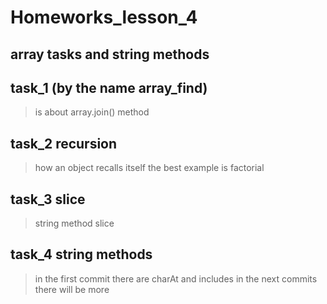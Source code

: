 # Homeworks_lesson_4
## array tasks and string methods
## task_1 (by the name array_find) 
> is about array.join() method
## task_2 recursion
> how an object recalls itself the best example is factorial
 ## task_3 slice
>  string method slice
## task_4 string methods
> in the first commit there are charAt and includes in the next commits there will be more

